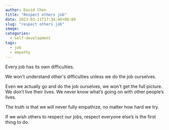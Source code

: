 ```yaml
---
author: David Chen
title: "Respect others job"
date: 2023-03-11T17:34:40+08:00
slug: "respect others job"
image: 
categories:
  - self-development
tags:
  - job
  - empathy
---
```


Every job has its own difficulties.

We won’t understand other's difficulties unless we do the job ourselves.

Even we actually go and do the job ourselves, we won't get the full picture. We don’t live their lives. We never know what’s going on with other people’s lives.

The truth is that we will never fully empathize, no matter how hard we try.

If we wish others to respect our jobs, respect everyone else’s is the first thing to do.